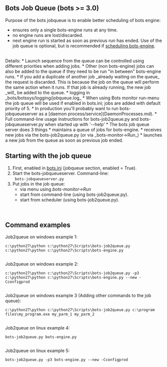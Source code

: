 ## Bots Job Queue (bots >= 3.0) ##
Purpose of the bots jobqueue is to enable better scheduling of bots engine:
  * ensures only a single bots-engine runs at any time.
  * no engine runs are lost/discarded.
  * next engine run is started as soon as previous run has ended.
Use of the job queue is optional, but is recommended if  [scheduling bots-engine](DeploymentEngine.md).<br></li></ul>

<br>
Details:
  * Launch sequence from the queue can be controlled using different priorities when adding jobs.
  * Other (non bots-engine) jobs can also be added to the queue if they need to be run "in between" bots-engine runs.
  * If you add a duplicate of another job _already waiting on the queue_ the request is discarded. This is because the job on the queue will perform the same action when it runs. If that job is already running, the new job _will_ be added to the queue.
  * logging in _bots/botssys/logging/jobqueue.log_
  * When using Bots monitor run-menu the job queue will be used if enabled in bots.ini; jobs are added with default priority of 5.
  * In production you'll probably want to run bots-jobqueueserver as a [daemon process/service](DaemonProcesses.md).
  * Full command-line usage instructions for bots-job2queue.py and bots-jobqueueserver.py when started up with '--help'
  * The bots job queue server does 3 things
    * maintains a queue of jobs for bots-engine.
    * receives new jobs via the bots-job2queue.py (or via _bots-monitor->Run_)
    * launches a new job from the queue as soon as previous job ended.


<br>
<h2>Starting with the job queue</h2>
<ol><li>First, enabled in <a href='StartConfigurationFiles.md'>bots.ini</a> (jobqueue section, enabled = True).<br>
</li><li>Start the bots-jobqueueserver. Command-line:<br><code> bots-jobqueueserver.py </code>
</li><li>Put jobs in the job queue:<br>
<ul><li>via menu using <i>bots-monitor->Run</i>
</li><li>start from command-line (using bots-job2queue.py).<br>
</li><li>start from scheduler (using bots-job2queue.py).</li></ul></li></ol>


<br>
<h2>Command examples</h2>
Job2queue on windows example 1:<br>
<pre><code>c:\python27\python c:\python27\Scripts\bots-job2queue.py c:\python27\python c:\python27\Scripts\bots-engine.py<br>
</code></pre>

Job2queue on windows example 2:<br>
<pre><code>c:\python27\python c:\python27\Scripts\bots-job2queue.py -p3 c:\python27\python c:\python27\Scripts\bots-engine.py --new -Cconfigprod<br>
</code></pre>

Job2queue on windows example  3 (Adding other commands to the job queue):<br>
<pre><code>c:\python27\python c:\python27\Scripts\bots-job2queue.py c:\program files\my_program.exe my_parm_1 my_parm_2<br>
</code></pre>

Job2queue on linux example 4:<br>
<pre><code>bots-job2queue.py bots-engine.py<br>
</code></pre>

Job2queue on linux example 5:<br>
<pre><code>bots-job2queue.py -p3 bots-engine.py --new -Cconfigprod<br>
</code></pre>